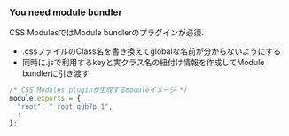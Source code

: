 ### You need module bundler

CSS ModulesではModule bundlerのプラグインが必須.

* .cssファイルのClass名を書き換えてglobalな名前が分からないようにする
* 同時に.jsで利用するkeyと実クラス名の紐付け情報を作成してModule bundlerに引き渡す

```js
/* CSS Modules pluginが生成するmoduleイメージ */
module.exports = {
  "root": "_root_gub7p_1",
  :
};
```
